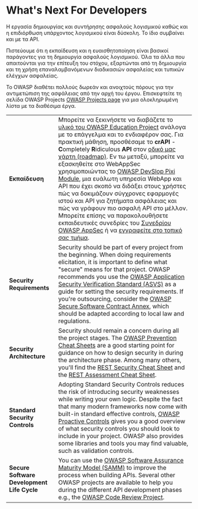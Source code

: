 What's Next For Developers
==========================

Η εργασία δημιουργίας και συντήρησης ασφαλούς λογισμικού καθώς και η επιδιόρθωση υπάρχοντος λογισμικού είναι δύσκολη. 
Το ίδιο συμβαίνει και με τα API.

Πιστεύουμε ότι η εκπαίδευση και η ευαισθητοποίηση είναι βασικοί παράγοντες για τη δημιουργία ασφαλούς λογισμικού. 
Όλα τα άλλα που απαιτούνται για την επίτευξη του στόχου, εξαρτώνται από τη δημιουργία και τη χρήση επαναλαμβανόμενων
διαδικασιών ασφαλείας και τυπικών ελέγχων ασφαλείας.

Το OWASP διαθέτει πολλούς δωρεάν και ανοιχτούς πόρους για την αντιμετώπιση της ασφάλειας από την αρχή του έργου. 
Επισκεφτείτε τη σελίδα OWASP Projects [OWASP Projects page][1] για μια ολοκληρωμένη λίστα με τα διαθέσιμα έργα.

| | |
|-|-|
| **Εκπαίδευση** | Μπορείτε να ξεκινήσετε να διαβάζετε το [υλικό του OWASP Education Project][2] ανάλογα με το επάγγελμα και το ενδιαφέρον σας. Για πρακτική μάθηση, προσθέσαμε το **crAPI** - **C**ompletely **R**idiculous **API** στον [οδικό μας χάρτη (roadmap)][3]. Εν τω μεταξύ, μπορείτε να εξασκηθείτε στο WebAppSec χρησιμοποιώντας το [OWASP DevSlop Pixi Module][4], μια ευάλωτη υπηρεσία WebApp και API που έχει σκοπό να διδάξει στους χρήστες πώς να δοκιμάζουν σύγχρονες εφαρμογές ιστού και API για ζητήματα ασφάλειας και πώς να γράφουν πιο ασφαλή API στο μέλλον. Μπορείτε επίσης να παρακολουθήσετε εκπαιδευτικές συνεδρίες του [Συνεδρίου OWASP AppSec][5] ή να [εγγραφείτε στο τοπικό σας τμήμα][6].
| **Security Requirements** | Security should be part of every project from the beginning. When doing requirements elicitation, it is important to define what "secure" means for that project. OWASP recommends you use the [OWASP Application Security Verification Standard (ASVS)][7] as a guide for setting the security requirements. If you're outsourcing, consider the [OWASP Secure Software Contract Annex][8], which should be adapted according to local law and regulations. |
| **Security Architecture** | Security should remain a concern during all the project stages. The [OWASP Prevention Cheat Sheets][9] are a good starting point for guidance on how to design security in during the architecture phase. Among many others, you'll find the [REST Security Cheat Sheet][10] and the [REST Assessment Cheat Sheet][11]. |
| **Standard Security Controls** | Adopting Standard Security Controls reduces the risk of introducing security weaknesses while writing your own logic. Despite the fact that many modern frameworks now come with built-in standard effective controls, [OWASP Proactive Controls][12] gives you a good overview of what security controls you should look to include in your project. OWASP also provides some libraries and tools you may find valuable, such as validation controls. |
| **Secure Software Development Life Cycle** | You can use the [OWASP Software Assurance Maturity Model (SAMM)][13] to improve the process when building APIs. Several other OWASP projects are available to help you during the different API development phases e.g., the [OWASP Code Review Project][14]. |

[1]: https://www.owasp.org/index.php/Category:OWASP_Project
[2]: https://www.owasp.org/index.php/OWASP_Education_Material_Categorized
[3]: https://www.owasp.org/index.php/OWASP_API_Security_Project#tab=Road_Map
[4]: https://devslop.co/Home/Pixi
[5]: https://www.owasp.org/index.php/Category:OWASP_AppSec_Conference
[6]: https://www.owasp.org/index.php/OWASP_Chapter
[7]: https://www.owasp.org/index.php/Category:OWASP_Application_Security_Verification_Standard_Project
[8]: https://www.owasp.org/index.php/OWASP_Secure_Software_Contract_Annex
[9]: https://www.owasp.org/index.php/OWASP_Cheat_Sheet_Series
[10]: https://github.com/OWASP/CheatSheetSeries/blob/master/cheatsheets/REST_Security_Cheat_Sheet.md
[11]: https://github.com/OWASP/CheatSheetSeries/blob/master/cheatsheets/REST_Assessment_Cheat_Sheet.md
[12]: https://www.owasp.org/index.php/OWASP_Proactive_Controls#tab=OWASP_Proactive_Controls_2018
[13]: https://www.owasp.org/index.php/OWASP_SAMM_Project
[14]: https://www.owasp.org/index.php/Category:OWASP_Code_Review_Project
